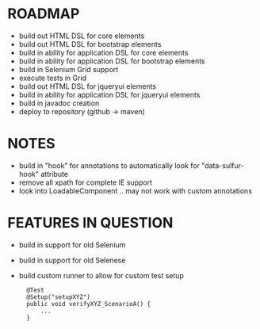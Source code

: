 # ROADMAP
* build out HTML DSL for core elements
* build out HTML DSL for bootstrap elements
* build in ability for application DSL for core elements
* build in ability for application DSL for bootstrap elements
* build in Selenium Grid support
* execute tests in Grid
* build out HTML DSL for jqueryui elements
* build in ability for application DSL for jqueryui elements
* build in javadoc creation
* deploy to repository (github -> maven)

# NOTES
* build in "hook" for annotations to automatically look for "data-sulfur-hook" attribute
* remove all xpath for complete IE support
* look into LoadableComponent .. may not work with custom annotations

# FEATURES IN QUESTION
* build in support for old Selenium
* build in support for old Selenese
* build custom runner to allow for custom test setup

    	@Test
    	@Setup("setupXYZ")
    	public void verifyXYZ_ScenarioA() {
    		...
    	}
